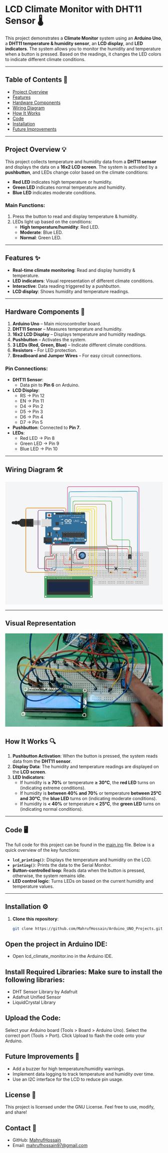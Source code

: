 # LCD Climate Monitor with DHT11 Sensor 🌡️

This project demonstrates a **Climate Monitor** system using an **Arduino Uno**, a **DHT11 temperature & humidity sensor**, an **LCD display**, and **LED indicators**. The system allows you to monitor the humidity and temperature when a button is pressed. Based on the readings, it changes the LED colors to indicate different climate conditions.

---

## Table of Contents 📑
- [Project Overview](#project-overview)
- [Features](#features)
- [Hardware Components](#hardware-components)
- [Wiring Diagram](#wiring-diagram)
- [How It Works](#how-it-works)
- [Code](#code)
- [Installation](#installation)
- [Future Improvements](#future-improvements)

---

## Project Overview 💡

This project collects temperature and humidity data from a **DHT11 sensor** and displays the data on a **16x2 LCD screen**. The system is activated by a **pushbutton**, and LEDs change color based on the climate conditions:
- **Red LED** indicates high temperature or humidity.
- **Green LED** indicates normal temperature and humidity.
- **Blue LED** indicates moderate conditions.

### Main Functions:
1. Press the button to read and display temperature & humidity.
2. LEDs light up based on the conditions:
   - **High temperature/humidity**: Red LED.
   - **Moderate**: Blue LED.
   - **Normal**: Green LED.

---

## Features ✨

- **Real-time climate monitoring**: Read and display humidity & temperature.
- **LED indicators**: Visual representation of different climate conditions.
- **Interactive**: Data reading triggered by a pushbutton.
- **LCD display**: Shows humidity and temperature readings.

---

## Hardware Components 🔌

1. **Arduino Uno** – Main microcontroller board.
2. **DHT11 Sensor** – Measures temperature and humidity.
3. **16x2 LCD Display** – Displays temperature and humidity readings.
4. **Pushbutton** – Activates the system.
5. **3 LEDs (Red, Green, Blue)** – Indicate different climate conditions.
6. **Resistors** – For LED protection.
7. **Breadboard and Jumper Wires** – For easy circuit connections.

### Pin Connections:

- **DHT11 Sensor**: 
  - Data pin to **Pin 6** on Arduino.
- **LCD Display**:
  - RS → Pin 12
  - EN → Pin 11
  - D4 → Pin 2
  - D5 → Pin 3
  - D6 → Pin 4
  - D7 → Pin 5
- **Pushbutton**: Connected to **Pin 7**.
- **LEDs**:
  - Red LED → Pin 8
  - Green LED → Pin 9
  - Blue LED → Pin 10

---

## Wiring Diagram 🛠️

![Wiring](./Schematics/diagram1.png)

---

## Visual Representation

![showing how it works](./gif/lcd_dht_rgb_switch.gif)

## How It Works 🔍

1. **Pushbutton Activation**: When the button is pressed, the system reads data from the **DHT11 sensor**.
2. **Display Data**: The humidity and temperature readings are displayed on the **LCD screen**.
3. **LED Indicators**:
   - If humidity is **≥ 70%** or temperature **≥ 30°C**, the **red LED** turns on (indicating extreme conditions).
   - If humidity is **between 40% and 70%** or temperature **between 25°C and 30°C**, the **blue LED** turns on (indicating moderate conditions).
   - If humidity is **< 40%** or temperature **< 25°C**, the **green LED** turns on (indicating normal conditions).

---

## Code 🖥️

The full code for this project can be found in the [main.ino](main.ino) file. Below is a quick overview of the key functions:

- **`lcd_printing()`**: Displays the temperature and humidity on the LCD.
- **`printing()`**: Prints the data to the Serial Monitor.
- **Button-controlled loop**: Reads data when the button is pressed, otherwise, the system remains idle.
- **LED control logic**: Turns LEDs on based on the current humidity and temperature values.

---

## Installation ⚙️

1. **Clone this repository**:
   ```bash
   git clone https://github.com/MahrufHossain/Arduino_UNO_Projects.git
## Open the project in Arduino IDE:

 - Open lcd_climate_monitor.ino in the Arduino IDE.

## Install Required Libraries: Make sure to install the following libraries:

 - DHT Sensor Library by Adafruit
 - Adafruit Unified Sensor
 - LiquidCrystal Library

## Upload the Code:

Select your Arduino board (Tools > Board > Arduino Uno).
Select the correct port (Tools > Port).
Click Upload to flash the code onto your Arduino.

## Future Improvements 🚀
 - Add a buzzer for high temperature/humidity warnings.
 - Implement data logging to track temperature and humidity over time.
 - Use an I2C interface for the LCD to reduce pin usage.

## License 📄
This project is licensed under the GNU License. Feel free to use, modify, and share!

## Contact 📧
 - GitHub: [MahrufHossain](https://github.com/MahrufHossain)
 - Email: mahrufhossain97@gmail.com
